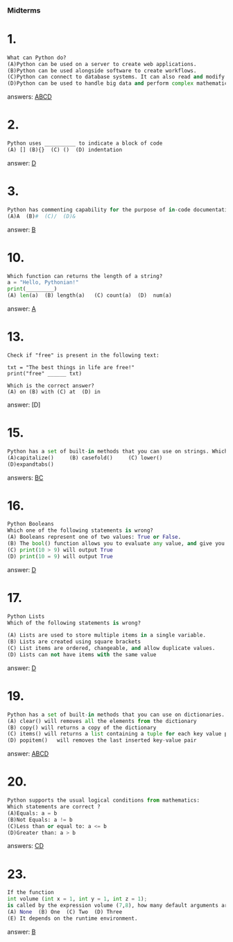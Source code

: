 ### Midterms
# 1.

``` python
What can Python do?
(A)Python can be used on a server to create web applications.
(B)Python can be used alongside software to create workflows.
(C)Python can connect to database systems. It can also read and modify files.
(D)Python can be used to handle big data and perform complex mathematics.

```
answers: [ABCD](https://www.w3schools.com/python/python_intro.asp#:~:text=system%20scripting.-,What%20can%20Python%20do%3F,-Python%20can%20be)

# 2.
``` python
Python uses __________ to indicate a block of code
(A) [] (B){}  (C) ()  (D) indentation

```
answer: [D](https://www.w3schools.com/python/python_syntax.asp#:~:text=Python%20uses%20indentation%20to%20indicate%20a%20block%20of%20code.)

# 3.
``` python
Python has commenting capability for the purpose of in-code documentation. Comments start with a  __________
(A)A  (B)#  (C)/  (D)&

```
answer: [B](https://www.w3schools.com/python/python_comments.asp#:~:text=Comments%20starts%20with%20a%20%23)

# 10.
``` python
Which function can returns the length of a string?
a = "Hello, Pythonian!"
print(_________)
(A) len(a)  (B) length(a)   (C) count(a)  (D)  num(a)
```
answer: [A](https://www.w3schools.com/python/python_strings.asp#:~:text=For%20Loops%20chapter.-,String%20Length,-To%20get%20the)

# 13. 
```
Check if "free" is present in the following text:

txt = "The best things in life are free!"
print("free" ______ txt)

Which is the correct answer?
(A) on (B) with (C) at  (D) in
```
answer: [D]

# 15.
``` python
Python has a set of built-in methods that you can use on strings. Which method can converts string into lower case ?
(A)capitalize()     (B) casefold()     (C) lower()  
(D)expandtabs()
```
answers: [B](https://www.w3schools.com/python/ref_string_casefold.asp)[C](https://www.w3schools.com/python/ref_string_lower.asp)

# 16.
``` python
Python Booleans
Which one of the following statements is wrong?
(A) Booleans represent one of two values: True or False. 
(B) The bool() function allows you to evaluate any value, and give you True or False in return, 
(C) print(10 > 9) will output True  
(D) print(10 = 9) will output True
```
answer: [D](https://www.w3schools.com/python/python_booleans.asp)

# 17.
``` python
Python Lists 
Which of the following statements is wrong?

(A) Lists are used to store multiple items in a single variable.
(B) Lists are created using square brackets 
(C) List items are ordered, changeable, and allow duplicate values. 
(D) Lists can not have items with the same value
```
answer: [D](https://www.w3schools.com/python/python_lists.asp#:~:text=lists%20can%20have%20items%20with%20the%20same%20value)

# 19.
``` python
Python has a set of built-in methods that you can use on dictionaries. Which statements are correct ?
(A) clear() will removes all the elements from the dictionary
(B) copy() will returns a copy of the dictionary 
(C) items() will returns a list containing a tuple for each key value pair  
(D) popitem()	will removes the last inserted key-value pair
```
answer: [A](https://www.w3schools.com/python/ref_dictionary_clear.asp)[B](https://www.w3schools.com/python/ref_dictionary_copy.asp)[C](https://www.w3schools.com/python/ref_dictionary_items.asp)[D](https://www.w3schools.com/python/ref_dictionary_popitem.asp)

# 20.
``` python
Python supports the usual logical conditions from mathematics:
Which statements are correct ?
(A)Equals: a = b
(B)Not Equals: a != b
(C)Less than or equal to: a <= b
(D)Greater than: a > b
```
answers: [CD](https://www.w3schools.com/python/python_operators.asp#:~:text=Python%20Comparison%20Operators)

# 23.
``` python
If the function 
int volume (int x = 1, int y = 1, int z = 1); 
is called by the expression volume (7,8), how many default arguments are used?
(A) None  (B) One  (C) Two  (D) Three
(E) It depends on the runtime environment.
```
answer: [B](https://www.w3schools.com/python/python_functions.asp#:~:text=it%20is%20called.-,Number%20of%20Arguments,-By%20default%2C%20a)
